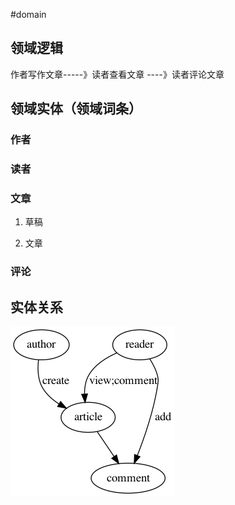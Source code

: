 #domain

## 领域逻辑

作者写作文章-----》读者查看文章 ----》读者评论文章

## 领域实体（领域词条）

### 作者

### 读者

### 文章

1. 草稿

2. 文章

### 评论

## 实体关系

![domain](./domain.dot.png)
